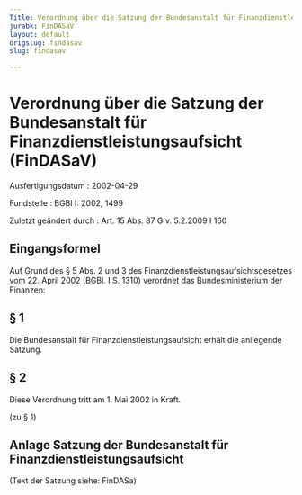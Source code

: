 ```yaml
---
Title: Verordnung über die Satzung der Bundesanstalt für Finanzdienstleistungsaufsicht
jurabk: FinDASaV
layout: default
origslug: findasav
slug: findasav

---
```


# Verordnung über die Satzung der Bundesanstalt für Finanzdienstleistungsaufsicht (FinDASaV)

Ausfertigungsdatum
:   2002-04-29

Fundstelle
:   BGBl I: 2002, 1499

Zuletzt geändert durch
:   Art. 15 Abs. 87 G v. 5.2.2009 I 160


## Eingangsformel

Auf Grund des § 5 Abs. 2 und 3 des
Finanzdienstleistungsaufsichtsgesetzes vom 22. April 2002 (BGBl. I S.
1310) verordnet das Bundesministerium der Finanzen:


## § 1

Die Bundesanstalt für Finanzdienstleistungsaufsicht erhält die
anliegende Satzung.


## § 2

Diese Verordnung tritt am 1. Mai 2002 in Kraft.

(zu § 1)

## Anlage Satzung der Bundesanstalt für Finanzdienstleistungsaufsicht

(Text der Satzung siehe: FinDASa)

